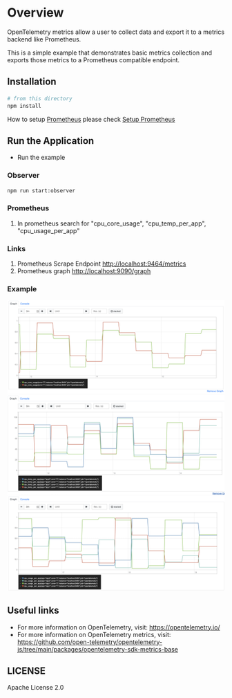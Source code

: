 # Overview

OpenTelemetry metrics allow a user to collect data and export it to a metrics backend like Prometheus.

This is a simple example that demonstrates basic metrics collection and exports those metrics to a Prometheus compatible endpoint.

## Installation

```sh
# from this directory
npm install
```

How to setup [Prometheus](https://prometheus.io/docs/prometheus/latest/getting_started/) please check
[Setup Prometheus](https://github.com/open-telemetry/opentelemetry-js/tree/main/packages/opentelemetry-exporter-prometheus)

## Run the Application

- Run the example

### Observer

```sh
npm run start:observer
```

### Prometheus

1. In prometheus search for "cpu_core_usage", "cpu_temp_per_app", "cpu_usage_per_app"

### Links

1. Prometheus Scrape Endpoint <http://localhost:9464/metrics>
2. Prometheus graph <http://localhost:9090/graph>

### Example

![Screenshot of the running example](metrics/observer.png)
![Screenshot of the running example](metrics/observer_batch.png)
![Screenshot of the running example](metrics/observer_batch2.png)

## Useful links

- For more information on OpenTelemetry, visit: <https://opentelemetry.io/>
- For more information on OpenTelemetry metrics, visit: <https://github.com/open-telemetry/opentelemetry-js/tree/main/packages/opentelemetry-sdk-metrics-base>

## LICENSE

Apache License 2.0
